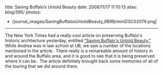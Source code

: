 title: Saving Buffalo’s Untold Beauty
date: 2008/11/17 11:10:13
alias: blog/395/
photos:
- /journal_images/SavingBuffalosUntoldBeauty_9B9B/miniDSC02079.png|
---
The New York Times had a really cool article on preserving Buffalo's historic architecture yesterday, entitled ["Saving Buffalo's Untold Beauty."](http://www.nytimes.com/2008/11/16/arts/design/16ouro.html?partner=permalink&exprod=permalink)  While Andrea was in law school at UB, we saw a number of the locations mentioned in the article.  There really is a remarkable amount of history in and around the Buffalo area, and it is good to see that it is being preserved where it can be.  The article definitely brought back some memories of all of the touring that we did around there.